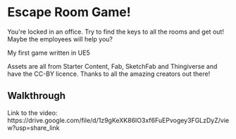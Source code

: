 # Escape Room Game!

You're locked in an office. Try to find the keys to all the rooms and get out! Maybe the employees will help you?

<p>My first game written in UE5</p>

<p> Assets are all from Starter Content, Fab, SketchFab and Thingiverse and have the CC-BY licence. Thanks to all the amazing creators out there! </p>

<h2>Walkthrough</h2>
Link to the video:
https://drive.google.com/file/d/1z9gKeXK86IO3xf6FuEPvogey3FGLzDyZ/view?usp=share_link
